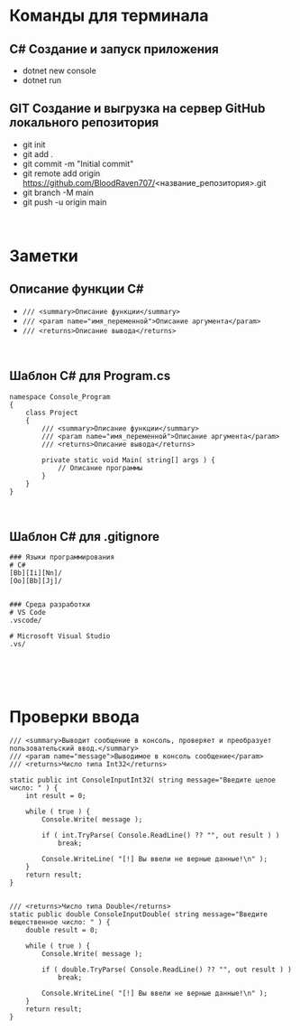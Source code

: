 # Команды для терминала

## С# Создание и запуск приложения

- dotnet new console
- dotnet run

## GIT Создание и выгрузка на сервер GitHub локального репозитория

- git init
- git add .
- git commit -m "Initial commit"
- git remote add origin https://github.com/BloodRaven707/<название_репозитория>.git
- git branch -M main
- git push -u origin main

<br>

# Заметки

## Описание функции C# 

- ``/// <summary>Описание функции</summary>``
- ``/// <param name="имя_переменной">Описание аргумента</param>``
- ``/// <returns>Описание вывода</returns>``

<br>

## Шаблон C# для Program.cs

```
namespace Console_Program
{
    class Project
    {
        /// <summary>Описание функции</summary>
        /// <param name="имя_переменной">Описание аргумента</param>
        /// <returns>Описание вывода</returns>

        private static void Main( string[] args ) {
            // Описание программы
        }
    }
}
```

<br>


## Шаблон C# для .gitignore

```
### Языки программирования
# C#
[Bb][Ii][Nn]/
[Oo][Bb][Jj]/


### Среда разработки
# VS Code
.vscode/

# Microsoft Visual Studio
.vs/
```

<br>

<br>

<br>

# Проверки ввода

```
/// <summary>Выводит сообщение в консоль, проверяет и преобразует пользовательский ввод.</summary>
/// <param name="message">Выводимое в консоль сообщение</param>
/// <returns>Число типа Int32</returns>

static public int ConsoleInputInt32( string message="Введите целое число: " ) {
    int result = 0; 

    while ( true ) {
        Console.Write( message );

        if ( int.TryParse( Console.ReadLine() ?? "", out result ) )
            break;

        Console.WriteLine( "[!] Вы ввели не верные данные!\n" );
    }
    return result; 
}


/// <returns>Число типа Double</returns>
static public double ConsoleInputDouble( string message="Введите вещественное число: " ) {
    double result = 0; 

    while ( true ) {
        Console.Write( message );

        if ( double.TryParse( Console.ReadLine() ?? "", out result ) )
            break;

        Console.WriteLine( "[!] Вы ввели не верные данные!\n" );
    }
    return result; 
}
```